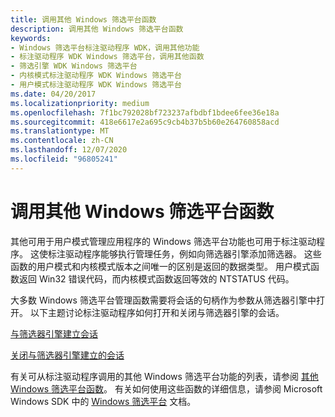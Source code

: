 ```yaml
---
title: 调用其他 Windows 筛选平台函数
description: 调用其他 Windows 筛选平台函数
keywords:
- Windows 筛选平台标注驱动程序 WDK，调用其他功能
- 标注驱动程序 WDK Windows 筛选平台，调用其他函数
- 筛选引擎 WDK Windows 筛选平台
- 内核模式标注驱动程序 WDK Windows 筛选平台
- 用户模式标注驱动程序 WDK Windows 筛选平台
ms.date: 04/20/2017
ms.localizationpriority: medium
ms.openlocfilehash: 7f1bc792028bf723237afbdbf1bdee6fee36e18a
ms.sourcegitcommit: 418e6617e2a695c9cb4b37b5b60e264760858acd
ms.translationtype: MT
ms.contentlocale: zh-CN
ms.lasthandoff: 12/07/2020
ms.locfileid: "96805241"
---
```

# <a name="calling-other-windows-filtering-platform-functions"></a>调用其他 Windows 筛选平台函数


其他可用于用户模式管理应用程序的 Windows 筛选平台功能也可用于标注驱动程序。 这使标注驱动程序能够执行管理任务，例如向筛选器引擎添加筛选器。 这些函数的用户模式和内核模式版本之间唯一的区别是返回的数据类型。 用户模式函数返回 Win32 错误代码，而内核模式函数返回等效的 NTSTATUS 代码。

大多数 Windows 筛选平台管理函数需要将会话的句柄作为参数从筛选器引擎中打开。 以下主题讨论标注驱动程序如何打开和关闭与筛选器引擎的会话。

[与筛选器引擎建立会话](opening-a-session-to-the-filter-engine.md)

[关闭与筛选器引擎建立的会话](closing-a-session-to-the-filter-engine.md)

有关可从标注驱动程序调用的其他 Windows 筛选平台功能的列表，请参阅 [其他 Windows 筛选平台函数](calling-other-windows-filtering-platform-functions.md)。 有关如何使用这些函数的详细信息，请参阅 Microsoft Windows SDK 中的 [Windows 筛选平台](/windows/win32/fwp/windows-filtering-platform-start-page) 文档。

 

